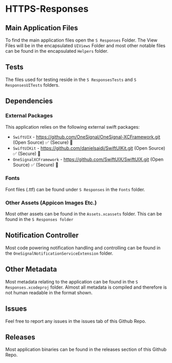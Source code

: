 # HTTPS-Responses

## Main Application Files
To find the main application files open the `S Responses` Folder.
The View Files will be in the encapsulated `UIViews` Folder and most other notable files can be found in the encapsulated `Helpers` folder.

## Tests
The files used for testing reside in the `S ResponsesTests` and `S ResponsesUITests` folders.

## Dependencies
### External Packages
This application relies on the following external swift packages:
- `SwiftUIX` - https://github.com/OneSignal/OneSignal-XCFramework.git (Open Source) ✅ (Secure) 🔐
- `SwiftUIKit` - https://github.com/danielsaidi/SwiftUIKit.git (Open Source) ✅ (Secure) 🔐
- `OneSignalXCFramework` - https://github.com/SwiftUIX/SwiftUIX.git (Open Source) ✅ (Secure) 🔐

### Fonts
Font files (.ttf) can be found under `S Responses` in the `Fonts` folder.

### Other Assets (Appicon Images Etc.)
Most other assets can be found in the `Assets.xcassets` folder.
This can be found in the `S Responses folder`

## Notification Controller
Most code powering notification handling and controlling can be found in the `OneSignalNotificationServiceExtension` folder.

## Other Metadata
Most metadata relating to the application can be found in the `S Responses.xcodeproj` folder. Almost all metadata is compiled and therefore is not human readable in the format shown.

## Issues
Feel free to report any issues in the issues tab of this Github Repo.

## Releases
Most application binaries can be found in the releases section of this Github Repo.

